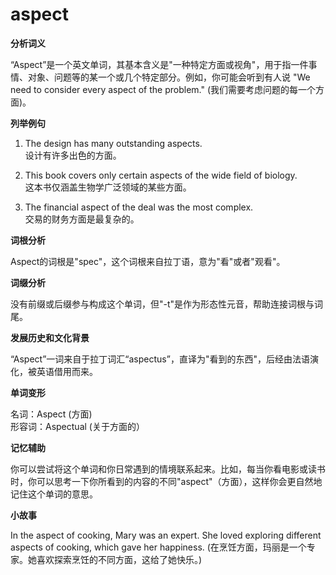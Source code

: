 # aspect

**分析词义**

  

“Aspect”是一个英文单词，其基本含义是"一种特定方面或视角"，用于指一件事情、对象、问题等的某一个或几个特定部分。例如，你可能会听到有人说 "We need to consider every aspect of the problem." (我们需要考虑问题的每一个方面)。

  

**列举例句**

  

1.  The design has many outstanding aspects.  
    设计有许多出色的方面。
    
      
    
2.  This book covers only certain aspects of the wide field of biology.  
    这本书仅涵盖生物学广泛领域的某些方面。
    
      
    
3.  The financial aspect of the deal was the most complex.  
    交易的财务方面是最复杂的。
    
      
    

  

**词根分析**

  

Aspect的词根是"spec"，这个词根来自拉丁语，意为"看"或者"观看"。

  

**词缀分析**

  

没有前缀或后缀参与构成这个单词，但"-t"是作为形态性元音，帮助连接词根与词尾。

  

**发展历史和文化背景**

  

“Aspect”一词来自于拉丁词汇“aspectus”，直译为"看到的东西"，后经由法语演化，被英语借用而来。

  

**单词变形**

  

名词：Aspect (方面)  
形容词：Aspectual (关于方面的）

  

**记忆辅助**

  

你可以尝试将这个单词和你日常遇到的情境联系起来。比如，每当你看电影或读书时，你可以思考一下你所看到的内容的不同"aspect"（方面），这样你会更自然地记住这个单词的意思。

  

**小故事**

  

In the aspect of cooking, Mary was an expert. She loved exploring different aspects of cooking, which gave her happiness. (在烹饪方面，玛丽是一个专家。她喜欢探索烹饪的不同方面，这给了她快乐。)
